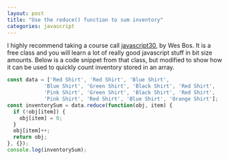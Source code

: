 ```yaml
---
layout: post
title: "Use the reduce() function to sum inventory"
categories: javascript
---
```


I highly recommend taking a course call [javascript30](https://javascript30.com/), by Wes Bos. It is a free class and you will learn a lot of really good javascript stuff in bit size amounts. Below is a code snippet from that class, but modified to show how it can be used to quickly count inventory stored in an array. 

```javascript
const data = ['Red Shirt', 'Red Shirt', 'Blue Shirt', 
			'Blue Shirt', 'Green Shirt', 'Black Shirt', 'Red Shirt',
			'Pink Shirt', 'Green Shirt', 'Black Shirt', 'Red Shirt',
			'Pink Shirt', 'Red Shirt', 'Blue Shirt', 'Orange Shirt'];
const inventorySum = data.reduce(function(obj, item) {
  if (!obj[item]) {
    obj[item] = 0;
  }
  obj[item]++;
  return obj;
}, {});
console.log(inventorySum);
```
 

